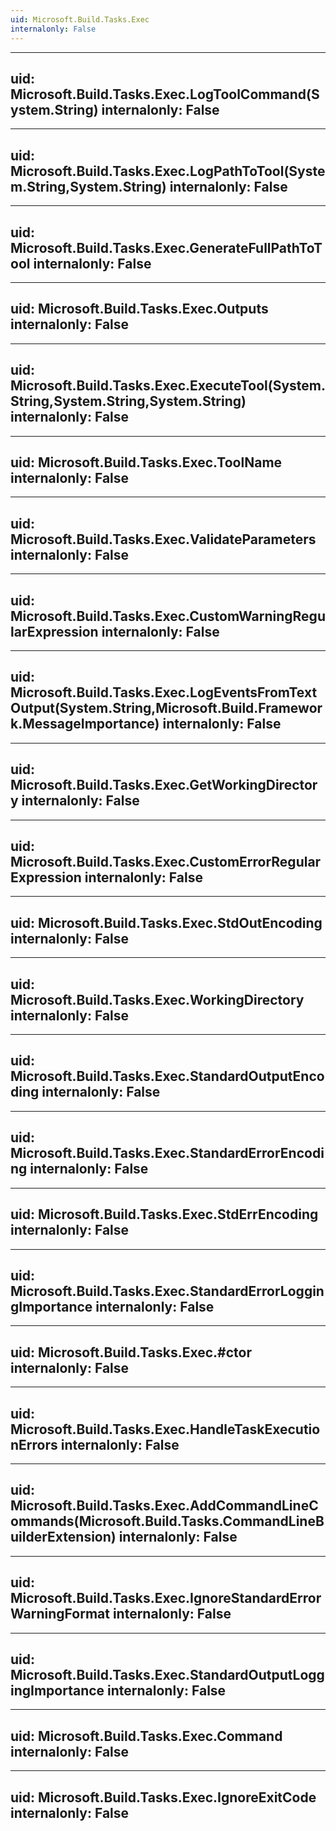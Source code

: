 ```yaml
---
uid: Microsoft.Build.Tasks.Exec
internalonly: False
---
```


---
uid: Microsoft.Build.Tasks.Exec.LogToolCommand(System.String)
internalonly: False
---

---
uid: Microsoft.Build.Tasks.Exec.LogPathToTool(System.String,System.String)
internalonly: False
---

---
uid: Microsoft.Build.Tasks.Exec.GenerateFullPathToTool
internalonly: False
---

---
uid: Microsoft.Build.Tasks.Exec.Outputs
internalonly: False
---

---
uid: Microsoft.Build.Tasks.Exec.ExecuteTool(System.String,System.String,System.String)
internalonly: False
---

---
uid: Microsoft.Build.Tasks.Exec.ToolName
internalonly: False
---

---
uid: Microsoft.Build.Tasks.Exec.ValidateParameters
internalonly: False
---

---
uid: Microsoft.Build.Tasks.Exec.CustomWarningRegularExpression
internalonly: False
---

---
uid: Microsoft.Build.Tasks.Exec.LogEventsFromTextOutput(System.String,Microsoft.Build.Framework.MessageImportance)
internalonly: False
---

---
uid: Microsoft.Build.Tasks.Exec.GetWorkingDirectory
internalonly: False
---

---
uid: Microsoft.Build.Tasks.Exec.CustomErrorRegularExpression
internalonly: False
---

---
uid: Microsoft.Build.Tasks.Exec.StdOutEncoding
internalonly: False
---

---
uid: Microsoft.Build.Tasks.Exec.WorkingDirectory
internalonly: False
---

---
uid: Microsoft.Build.Tasks.Exec.StandardOutputEncoding
internalonly: False
---

---
uid: Microsoft.Build.Tasks.Exec.StandardErrorEncoding
internalonly: False
---

---
uid: Microsoft.Build.Tasks.Exec.StdErrEncoding
internalonly: False
---

---
uid: Microsoft.Build.Tasks.Exec.StandardErrorLoggingImportance
internalonly: False
---

---
uid: Microsoft.Build.Tasks.Exec.#ctor
internalonly: False
---

---
uid: Microsoft.Build.Tasks.Exec.HandleTaskExecutionErrors
internalonly: False
---

---
uid: Microsoft.Build.Tasks.Exec.AddCommandLineCommands(Microsoft.Build.Tasks.CommandLineBuilderExtension)
internalonly: False
---

---
uid: Microsoft.Build.Tasks.Exec.IgnoreStandardErrorWarningFormat
internalonly: False
---

---
uid: Microsoft.Build.Tasks.Exec.StandardOutputLoggingImportance
internalonly: False
---

---
uid: Microsoft.Build.Tasks.Exec.Command
internalonly: False
---

---
uid: Microsoft.Build.Tasks.Exec.IgnoreExitCode
internalonly: False
---
